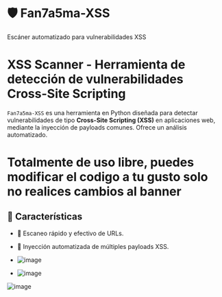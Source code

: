 # 🛡️ Fan7a5ma-XSS   
Escáner automatizado para vulnerabilidades XSS

#  XSS Scanner - Herramienta de detección de vulnerabilidades Cross-Site Scripting

`Fan7a5ma-XSS` es una herramienta en Python diseñada para detectar vulnerabilidades de tipo **Cross-Site Scripting (XSS)** en aplicaciones web, mediante la inyección de payloads comunes. Ofrece un análisis automatizado.

# Totalmente de uso libre, puedes modificar el codigo a tu gusto solo no realices cambios al banner 

## 📌 Características

- 🚀 Escaneo rápido y efectivo de URLs.
- 🧪 Inyección automatizada de múltiples payloads XSS.

- ![image](https://github.com/user-attachments/assets/bd046022-03e3-4df2-86a9-e4f46a952f7b)

- ![image](https://github.com/user-attachments/assets/89567ef0-e6e7-49a3-b52d-aa8dbb60cfb5)


![image](https://github.com/user-attachments/assets/ded6b2c7-3ad3-4103-9fc4-117d334b53be)

